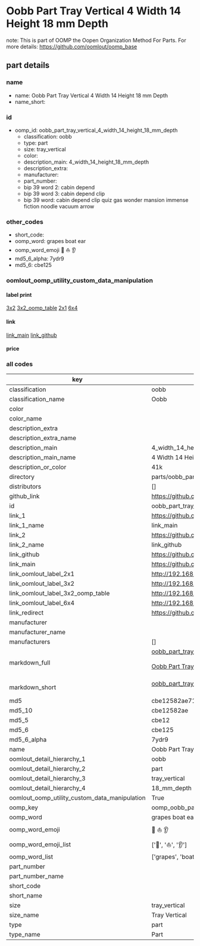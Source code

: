 # Oobb Part Tray Vertical 4 Width 14 Height 18 mm Depth  

note: This is part of OOMP the Oopen Organization Method For Parts. For more details: https://github.com/oomlout/oomp_base

##  part details
  







### name
* name: Oobb Part Tray Vertical 4 Width 14 Height 18 mm Depth
* name_short: 
### id
* oomp_id: oobb_part_tray_vertical_4_width_14_height_18_mm_depth
  * classification: oobb
  * type: part
  * size: tray_vertical
  * color: 
  * description_main: 4_width_14_height_18_mm_depth
  * description_extra: 
  * manufacturer: 
  * part_number: 
  * bip 39 word 2: cabin depend
  * bip 39 word 3: cabin depend clip
  * bip 39 word: cabin depend clip quiz gas wonder mansion immense fiction noodle vacuum arrow

### other_codes
* short_code: 
* oomp_word: grapes boat ear
* oomp_word_emoji :grapes: :boat: :ear:
* md5_6_alpha: 7ydr9
* md5_6: cbe125






### oomlout_oomp_utility_custom_data_manipulation
#### label print
[3x2](http://192.168.1.245:1112/?label=oomp%207ydr9)
[3x2_oomp_table](http://192.168.1.108:1112/?label=oomp%207ydr9)
[2x1](http://192.168.1.242:1112/?label=oomp%207ydr9)
[6x4](http://192.168.1.55:1112/?label=oomp%207ydr9)    

#### link

[link_main](https://github.com/oomlout/oomlout_oomp_version_1_messy/tree/main/parts/oobb_part_tray_vertical_4_width_14_height_18_mm_depth) [link_github](https://github.com/oomlout/oomlout_oomp_version_1_messy/tree/main/parts/oobb_part_tray_vertical_4_width_14_height_18_mm_depth)                             

#### price







### all codes 
| key | value |  
| --- | --- |  
| classification | oobb |  
| classification_name | Oobb |  
| color |  |  
| color_name |  |  
| description_extra |  |  
| description_extra_name |  |  
| description_main | 4_width_14_height_18_mm_depth |  
| description_main_name | 4 Width 14 Height 18 mm Depth |  
| description_or_color | 41k |  
| directory | parts/oobb_part_tray_vertical_4_width_14_height_18_mm_depth |  
| distributors | [] |  
| github_link | https://github.com/oomlout/oomlout_oomp_part_src/tree/main/parts/oobb_part_tray_vertical_4_width_14_height_18_mm_depth |  
| id | oobb_part_tray_vertical_4_width_14_height_18_mm_depth |  
| link_1 | https://github.com/oomlout/oomlout_oomp_version_1_messy/tree/main/parts/oobb_part_tray_vertical_4_width_14_height_18_mm_depth |  
| link_1_name | link_main |  
| link_2 | https://github.com/oomlout/oomlout_oomp_version_1_messy/tree/main/parts/oobb_part_tray_vertical_4_width_14_height_18_mm_depth |  
| link_2_name | link_github |  
| link_github | https://github.com/oomlout/oomlout_oomp_version_1_messy/tree/main/parts/oobb_part_tray_vertical_4_width_14_height_18_mm_depth |  
| link_main | https://github.com/oomlout/oomlout_oomp_version_1_messy/tree/main/parts/oobb_part_tray_vertical_4_width_14_height_18_mm_depth |  
| link_oomlout_label_2x1 | http://192.168.1.242:1112/?label=oomp%207ydr9 |  
| link_oomlout_label_3x2 | http://192.168.1.245:1112/?label=oomp%207ydr9 |  
| link_oomlout_label_3x2_oomp_table | http://192.168.1.108:1112/?label=oomp%207ydr9 |  
| link_oomlout_label_6x4 | http://192.168.1.55:1112/?label=oomp%207ydr9 |  
| link_redirect | https://github.com/oomlout/oomlout_oomp_version_1_messy/tree/main/parts/oobb_part_tray_vertical_4_width_14_height_18_mm_depth |  
| manufacturer |  |  
| manufacturer_name |  |  
| manufacturers | [] |  
| markdown_full | [oobb_part_tray_vertical_4_width_14_height_18_mm_depth](none)<br>[](none)<br>[Oobb Part Tray Vertical 4 Width 14 Height 18 Mm Depth](none)<br><br> |  
| markdown_short | [oobb_part_tray_vertical_4_width_14_height_18_mm_depth](none)<br><br> |  
| md5 | cbe12582ae7190ebf4300afe568eb8fe |  
| md5_10 | cbe12582ae |  
| md5_5 | cbe12 |  
| md5_6 | cbe125 |  
| md5_6_alpha | 7ydr9 |  
| name | Oobb Part Tray Vertical 4 Width 14 Height 18 mm Depth |  
| oomlout_detail_hierarchy_1 | oobb |  
| oomlout_detail_hierarchy_2 | part |  
| oomlout_detail_hierarchy_3 | tray_vertical |  
| oomlout_detail_hierarchy_4 | 18_mm_depth |  
| oomlout_oomp_utility_custom_data_manipulation | True |  
| oomp_key | oomp_oobb_part_tray_vertical_4_width_14_height_18_mm_depth |  
| oomp_word | grapes boat ear |  
| oomp_word_emoji | :grapes: :boat: :ear: |  
| oomp_word_emoji_list | [':grapes:', ':boat:', ':ear:'] |  
| oomp_word_list | ['grapes', 'boat', 'ear'] |  
| part_number |  |  
| part_number_name |  |  
| short_code |  |  
| short_name |  |  
| size | tray_vertical |  
| size_name | Tray Vertical |  
| type | part |  
| type_name | Part |  
